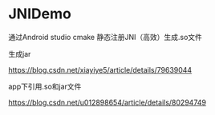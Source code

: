 # JNIDemo

通过Android studio cmake 静态注册JNI（高效）生成.so文件

生成jar

https://blog.csdn.net/xiayiye5/article/details/79639044


app下引用.so和jar文件

https://blog.csdn.net/u012898654/article/details/80294749

